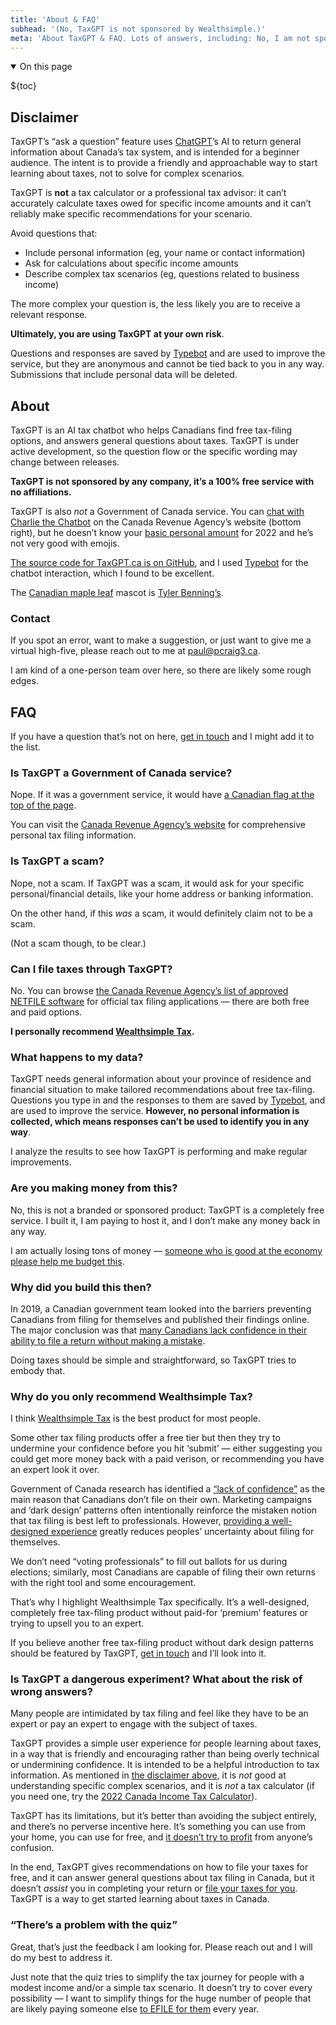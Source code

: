 ```yaml
---
title: 'About & FAQ'
subhead: '(No, TaxGPT is not sponsored by Wealthsimple.)'
meta: 'About TaxGPT & FAQ. Lots of answers, including: No, I am not sponsored by Wealthsimple.'
---
```


<details class="table-of-contents--wrapper" open>
<summary class="table-of-contents--heading heading">
<span>On this page</span>
</summary>

${toc}

</details>

## Disclaimer

TaxGPT’s “ask a question” feature uses [ChatGPT](https://openai.com/blog/chatgpt)’s AI to return general information about Canada’s tax system, and is intended for a beginner audience. The intent is to provide a friendly and approachable way to start learning about taxes, not to solve for complex scenarios.

TaxGPT is **not** a tax calculator or a professional tax advisor: it can’t accurately calculate taxes owed for specific income amounts and it can’t reliably make specific recommendations for your scenario.

Avoid questions that:

- Include personal information (eg, your name or contact information)
- Ask for calculations about specific income amounts
- Describe complex tax scenarios (eg, questions related to business income)

The more complex your question is, the less likely you are to receive a relevant response.

**Ultimately, you are using TaxGPT at your own risk**.

Questions and responses are saved by [Typebot](https://typebot.io/) and are used to improve the service, but they are anonymous and cannot be tied back to you in any way. Submissions that include personal data will be deleted.

## About

TaxGPT is an AI tax chatbot who helps Canadians find free tax-filing options, and answers general questions about taxes. TaxGPT is under active development, so the question flow or the specific wording may change between releases.

**TaxGPT is not sponsored by any company, it’s a 100% free service with no affiliations.**

TaxGPT is also _not_ a Government of Canada service. You can [chat with Charlie the Chatbot](https://www.canada.ca/en/services/taxes/income-tax/personal-income-tax.html) on the Canada Revenue Agency’s website (bottom right), but he doesn’t know your [basic personal amount](https://www.canada.ca/en/revenue-agency/programs/about-canada-revenue-agency-cra/federal-government-budgets/basic-personal-amount.html) for 2022 and he’s not very good with emojis.

[The source code for TaxGPT.ca is on GitHub](https://github.com/pcraig3/tax-gpt), and I used [Typebot](https://typebot.io/) for the chatbot interaction, which I found to be excellent.

The [Canadian maple leaf](/robot.svg) mascot is [Tyler Benning’s](https://tylerbenning.com).

### Contact

If you spot an error, want to make a suggestion, or just want to give me a virtual high-five, please reach out to me at [paul@pcraig3.ca](mailto:paul@pcraig3.ca).

I am kind of a one-person team over here, so there are likely some rough edges.

## FAQ

If you have a question that’s not on here, [get in touch](mailto:paul@pcraig3.ca) and I might add it to the list.

### Is TaxGPT a Government of Canada service?

Nope. If it was a government service, it would have [a Canadian flag at the top of the page](https://design.canada.ca/common-design-patterns/global-header.html).

You can visit the [Canada Revenue Agency’s website](https://www.canada.ca/en/services/taxes/income-tax/personal-income-tax.html) for comprehensive personal tax filing information.

### Is TaxGPT a scam?

Nope, not a scam. If TaxGPT was a scam, it would ask for your specific personal/financial details, like your home address or banking information.

On the other hand, if this _was_ a scam, it would definitely claim not to be a scam.

(Not a scam though, to be clear.)

### Can I file taxes through TaxGPT?

No. You can browse [the Canada Revenue Agency’s list of approved NETFILE software](https://www.canada.ca/en/revenue-agency/services/e-services/e-services-individuals/netfile-overview/certified-software-netfile-program.html#h_1) for official tax filing applications — there are both free and paid options.

**I personally recommend [Wealthsimple Tax](https://www.wealthsimple.com/en-ca/tax).**

### What happens to my data?

TaxGPT needs general information about your province of residence and financial situation to make tailored recommendations about free tax-filing. Questions you type in and the responses to them are saved by [Typebot](https://typebot.io/), and are used to improve the service. **However, no personal information is collected, which means responses can’t be used to identify you in any way**.

I analyze the results to see how TaxGPT is performing and make regular improvements.

### Are you making money from this?

No, this is not a branded or sponsored product: TaxGPT is a completely free service. I built it, I am paying to host it, and I don’t make any money back in any way.

I am actually losing tons of money — [someone who is good at the economy please help me budget this](https://twitter.com/dril/status/384408932061417472?lang=en).

### Why did you build this then?

In 2019, a Canadian government team looked into the barriers preventing Canadians from filing for themselves and published their findings online. The major conclusion was that [many Canadians lack confidence in their ability to file a return without making a mistake](https://cds-snc.github.io/claim-tax-benefits-documentation/research/#barriers).

Doing taxes should be simple and straightforward, so TaxGPT tries to embody that.

### Why do you only recommend Wealthsimple Tax?

I think [Wealthsimple Tax](https://www.wealthsimple.com/en-ca/tax) is the best product for most people.

Some other tax filing products offer a free tier but then they try to undermine your confidence before you hit ‘submit’ — either suggesting you could get more money back with a paid verison, or recommending you have an expert look it over.

Government of Canada research has identified a [“lack of confidence”](https://cds-snc.github.io/claim-tax-benefits-documentation/research/#barriers) as the main reason that Canadians don’t file on their own. Marketing campaigns and ‘dark design’ patterns often intentionally reinforce the mistaken notion that tax filing is best left to professionals. However, [providing a well-designed experience](https://cds-snc.github.io/claim-tax-benefits-documentation/research/#what-do-tax-filers-need-in-order-to-file-taxes-without-assistance) greatly reduces peoples’ uncertainty about filing for themselves.

We don’t need “voting professionals” to fill out ballots for us during elections; similarly, most Canadians are capable of filing their own returns with the right tool and some encouragement.

That’s why I highlight Wealthsimple Tax specifically. It’s a well-designed, completely free tax-filing product without paid-for ‘premium’ features or trying to upsell you to an expert.

If you believe another free tax-filing product without dark design patterns should be featured by TaxGPT, [get in touch](mailto:paul@pcraig3.ca) and I’ll look into it.

### Is TaxGPT a dangerous experiment? What about the risk of wrong answers?

Many people are intimidated by tax filing and feel like they have to be an expert or pay an expert to engage with the subject of taxes.

TaxGPT provides a simple user experience for people learning about taxes, in a way that is friendly and encouraging rather than being overly technical or undermining confidence. It is intended to be a helpful introduction to tax information. As mentioned in [the disclaimer above](/pages/about#disclaimer), it is _not_ good at understanding specific complex scenarios, and it is _not_ a tax calculator (if you need one, try the [2022 Canada Income Tax Calculator](https://www.wealthsimple.com/en-ca/tool/tax-calculator)).

TaxGPT has its limitations, but it’s better than avoiding the subject entirely, and there’s no perverse incentive here. It’s something you can use from your home, you can use for free, and [it doesn’t try to profit](#are-you-making-money-from-this%3F) from anyone’s confusion.

In the end, TaxGPT gives recommendations on how to file your taxes for free, and it can answer general questions about tax filing in Canada, but it doesn’t _assist_ you in completing your return or [file your taxes for you](#can-i-file-taxes-through-taxgpt%3F). TaxGPT is a way to get started learning about taxes in Canada.

### “There’s a problem with the quiz”

Great, that’s just the feedback I am looking for. Please reach out and I will do my best to address it.

Just note that the quiz tries to simplify the tax journey for people with a modest income and/or a simple tax scenario. It doesn’t try to cover every possibility — I want to simplify things for the huge number of people that are likely paying someone else [to EFILE for them](https://www.canada.ca/en/revenue-agency/corporate/about-canada-revenue-agency-cra/individual-income-tax-return-statistics.html) every year.
